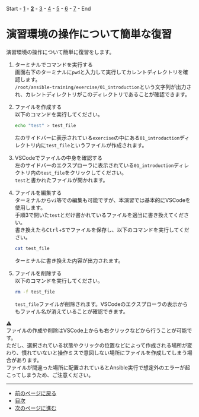 Start - [1](step1.md) - [**2**](step2.md) - [3](step3.md) - [4](step4.md) - [5](step5.md) - [6](step6.md) - [7](step7.md) - End

# 演習環境の操作について簡単な復習

演習環境の操作について簡単に復習をします。

1. ターミナルでコマンドを実行する  
   画面右下のターミナルに`pwd`と入力して実行してカレントディレクトリを確認します。  
   `/root/ansible-training/exercise/01_introduction`という文字列が出力され、カレントディレクトリがこのディレクトリであることが確認できます。

2. ファイルを作成する  
   以下のコマンドを実行してください。  
   ```bash
   echo "test" > test_file
   ```
   左のサイドバーに表示されている`exercise`の中にある`01_introduction`ディレクトリ内に`test_file`というファイルが作成されます。

3. VSCodeでファイルの中身を確認する  
   左のサイドバーのエクスプローラに表示されている`01_introduction`ディレクトリ内の`test_file`をクリックしてください。  
   `test`と書かれたファイルが開かれます。

4. ファイルを編集する  
   ターミナルから`vi`等での編集も可能ですが、本演習では基本的にVSCodeを使用します。  
   手順3で開いた`test`とだけ書かれているファイルを適当に書き換えてください。  
   書き換えたら<kbd>Ctrl</kbd>+<kbd>S</kbd>でファイルを保存し、以下のコマンドを実行してください。  
   ```bash
   cat test_file
   ```
   ターミナルに書き換えた内容が出力されます。

5. ファイルを削除する  
   以下のコマンドを実行してください。  
   ```bash
   rm -f test_file
   ```
   `test_file`ファイルが削除されます。VSCodeのエクスプローラの表示からもファイル名が消えていることが確認できます。

:warning:  
ファイルの作成や削除はVSCode上からも右クリックなどから行うことが可能です。  
ただし、選択されている状態やクリックの位置などによって作成される場所が変わり、慣れていないと操作ミスで意図しない場所にファイルを作成してしまう場合があります。  
ファイルが間違った場所に配置されているとAnsible実行で想定外のエラーが起こってしまうため、ご注意ください。

---

- [前のページに戻る](step1.md)
- [目次](README.md)
- [次のページに進む](step3.md)
